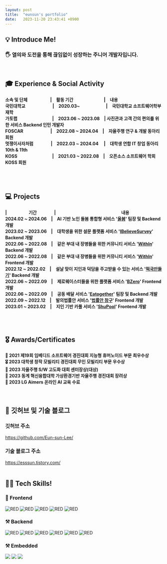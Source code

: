 ```yaml
---
layout: post
title:  "eunsun's portfolio"
date:   2023-11-20 23:43:41 +0900
---
```

<h2>💡 Introduce Me!  </h2>
<!-- **Introduce Me!** -->
<h3>🖐 열의와 도전을 통해 끊임없이 성장하는 주니어 개발자입니다.</h3>
<br/>
<h2>🎓 Experience & Social Activity</h2>
<!-- **Experience & Social Activity** -->
<h4>
소속 및 단체　　　　 　|　활동 기간　　　　　　　|　내용　　　　　　　　　　　　　　　　　　　　　　　　　　　　　　　
<br/>
국민대학교　　　　 　　|　2020.03~　　　　　　|　국민대학교 소프트웨어학부 재학　　　　　　　　　　　　　　　　　　
<br/>
가토랩　　　　　　　　|　2023.06 ~ 2023.08　| 사진관과 고객 간의 편의를 위한 서비스 Backend 인턴 개발자　
<br/>
FOSCAR　　　　 　　|　2022.08 ~ 2024.04　|　자율주행 연구 & 개발 동아리 회원　　　　　　　　　　　　　
<br/>
멋쟁이사자처럼　　　　|　2022.03 ~ 2024.04 　|　대학생 연합 IT 창업 동아리 10th & 11th　　　　　　　　　　
<br/>
KOSS　　　　　　　　|　2021.03 ~ 2022.08　|　오픈소스 소프트웨어 학회 KOSS 회원　　　
</h4>　　　　　　　　　　　
<br/>
<br/>
<h2>💻 Projects</h2>
<!-- **Projects** -->
<h4>
|　　　　　기간　　　　|　　　　　　　　　　　　　　　내용　　　　　　　　　　　　　　　　　　
<br/>
2024.02 ~ 2024.06　|　AI 기반 노인 돌봄 통합형 서비스 '<a href="https://github.com/kookmin-sw/capstone-2024-25">올봄</a>' 팀장 및 Backend 개발　
<br/>
2023.02 ~ 2023.06　|　대학생을 위한 설문 플랫폼 서비스 '<a href="https://github.com/2023-AlphaProject/iBelieveSurvey_backend">IBelieveSurvey</a>' Backend 개발　
<br/>
2022.06 ~ 2022.08　|　같은 부대 내 장병들을 위한 커뮤니티 서비스 '<a href="https://github.com/Eun-sun-Lee/WithIn_back">WithIn</a>' Backend 개발　
<br/>
2022.06 ~ 2022.08　|　같은 부대 내 장병들을 위한 커뮤니티 서비스 '<a href="https://github.com/Eun-sun-Lee/WithIn_front">WithIn</a>' Frontend 개발　
<br/>
2022.12 ~ 2022.02　|　설날 맞이 지인과 덕담을 주고받을 수 있는 서비스 '<a href="https://github.com/Eun-sun-Lee/Making-Tteokguk-BE">떡국만들기</a>' Backend 개발　
<br/>
2022.06 ~ 2022.09　|　제로웨이스터들을 위한 플랫폼 서비스 '<a href="https://github.com/People-zero/Bzero">BZero</a>' Frontend 개발　
<br/>
2022.06 ~ 2022.09　|　공동 배달 서비스 '<a href="https://github.com/Eun-sun-Lee/eatogether">Eatogether</a>' 팀장 및 Backend 개발　
<br/>
2022.09 ~ 2022.12　|　발의법률안 서비스 '<a href="https://github.com/MopeTeam1/Nemsy_client">법률안 창구</a>' Frontend 개발
<br/>
2023.01 ~ 2023.02　|　지인 기반 카풀 서비스 '<a href="https://github.com/ShuPool/Shupool-frontend">ShuPool</a>' Frontend 개발　
</h4>
<br/>
<br/>
<h2>🎖️ Awards/Certificates</h2>
<!-- **Awards / Certificates** -->
<h4>
<d>🥇 2021 제19회 임베디드 소프트웨어 경진대회 지능형 휴머노이드 부문 최우수상</d>
<br/>
<d>🎖 2023 대학생 창작 모빌리티 경진대회 무인 모빌리티 부문 우수상</d>
<br/>
<d>🥇 2023 자율주행 S/W 고도화 대회 센터장상(대상)</d>
<br/>
<d>🥉 2023 동계 혁신융합대학 가상환경기반 자율주행 경진대회 장려상</d>
<br/>
<d>📃 2023 LG Aimers 온라인 AI 교육 수료</d>
</h4>
<br/>
<d></d>

</div>
<h2>📝 깃허브 및 기술 블로그 </h2>
<div>
<h3>깃허브 주소</h3>
<a href="https://github.com/Eun-sun-Lee/">https://github.com/Eun-sun-Lee/</a>
<h3>기술 블로그 주소</h3>
<a href="https://esssun.tistory.com/">https://esssun.tistory.com/</a>
</div><br/>


<h2>👨‍💻 Tech Skills!  </h2>
<!-- **Tech Skil** -->
<h3> 📲 Frontend </h3>
<div>
<img alt="RED" src ="https://img.shields.io/badge/REACT-61DAFB.svg?&style=for-the-badge&logo=React&logoColor=white"/>
<img alt="RED" src ="https://img.shields.io/badge/JAVASCRIPT-F7DF1E.svg?&style=for-the-badge&logo=JavaScript&logoColor=white"/>
<img alt="RED" src ="https://img.shields.io/badge/HTML5-E34F26.svg?&style=for-the-badge&logo=CSS3&logoColor=white"/>
<img alt="RED" src ="https://img.shields.io/badge/CSS3-1572B6.svg?&style=for-the-badge&logo=HTML5&logoColor=white"/>
<img alt="RED" src ="https://img.shields.io/badge/Android Studio-3DDC84.svg?&style=for-the-badge&logo=Android&logoColor=white"/>
</div>

<h3>⚒ Backend </h3>
<div>
<img alt="RED" src ="https://img.shields.io/badge/Python-blue.svg?&style=for-the-badge&logo=Python&logoColor=white"/>
<img alt="RED" src ="https://img.shields.io/badge/Django-092E20.svg?&style=for-the-badge&logo=Django&logoColor=white"/>
  <img alt="RED" src ="https://img.shields.io/badge/JAVA-004027.svg?&style=for-the-badge&logo=Jameson&logoColor=white"/>
<img alt="RED" src ="https://img.shields.io/badge/SPRING-6DB33F.svg?&style=for-the-badge&logo=Spring&logoColor=white"/>
<img alt="RED" src ="https://img.shields.io/badge/SPRING BOOT-6DB33F.svg?&style=for-the-badge&logo=Spring&logoColor=white"/>
<img alt="RED" src ="https://img.shields.io/badge/MySQL-4479A1.svg?&style=for-the-badge&logo=MYSQL&logoColor=white"/>

<h3>⚒ Embedded </h3>
<img src="https://img.shields.io/badge/ROS-22314E?style=flat-square&logo=ROS&logoColor=white"/>
<img src="https://img.shields.io/badge/Linux-FCC624?style=flat-square&logo=Linux&logoColor=black"/>
<img src="https://img.shields.io/badge/C++-00599C?style=flat-square&logo=C%2B%2B&logoColor=white"/>
